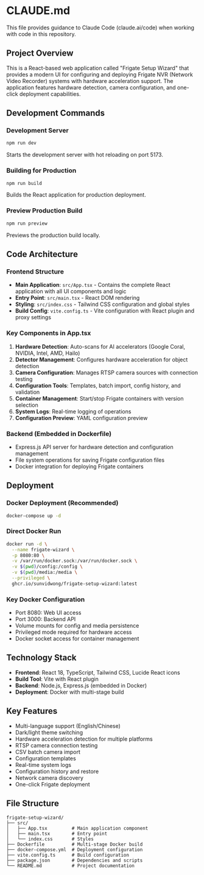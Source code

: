 # CLAUDE.md

This file provides guidance to Claude Code (claude.ai/code) when working with code in this repository.

## Project Overview

This is a React-based web application called "Frigate Setup Wizard" that provides a modern UI for configuring and deploying Frigate NVR (Network Video Recorder) systems with hardware acceleration support. The application features hardware detection, camera configuration, and one-click deployment capabilities.

## Development Commands

### Development Server
```bash
npm run dev
```
Starts the development server with hot reloading on port 5173.

### Building for Production
```bash
npm run build
```
Builds the React application for production deployment.

### Preview Production Build
```bash
npm run preview
```
Previews the production build locally.

## Code Architecture

### Frontend Structure
- **Main Application**: `src/App.tsx` - Contains the complete React application with all UI components and logic
- **Entry Point**: `src/main.tsx` - React DOM rendering
- **Styling**: `src/index.css` - Tailwind CSS configuration and global styles
- **Build Config**: `vite.config.ts` - Vite configuration with React plugin and proxy settings

### Key Components in App.tsx
1. **Hardware Detection**: Auto-scans for AI accelerators (Google Coral, NVIDIA, Intel, AMD, Hailo)
2. **Detector Management**: Configures hardware acceleration for object detection
3. **Camera Configuration**: Manages RTSP camera sources with connection testing
4. **Configuration Tools**: Templates, batch import, config history, and validation
5. **Container Management**: Start/stop Frigate containers with version selection
6. **System Logs**: Real-time logging of operations
7. **Configuration Preview**: YAML configuration preview

### Backend (Embedded in Dockerfile)
- Express.js API server for hardware detection and configuration management
- File system operations for saving Frigate configuration files
- Docker integration for deploying Frigate containers

## Deployment

### Docker Deployment (Recommended)
```bash
docker-compose up -d
```

### Direct Docker Run
```bash
docker run -d \
  --name frigate-wizard \
  -p 8080:80 \
  -v /var/run/docker.sock:/var/run/docker.sock \
  -v $(pwd)/config:/config \
  -v $(pwd)/media:/media \
  --privileged \
  ghcr.io/sunvidwong/frigate-setup-wizard:latest
```

### Key Docker Configuration
- Port 8080: Web UI access
- Port 3000: Backend API
- Volume mounts for config and media persistence
- Privileged mode required for hardware access
- Docker socket access for container management

## Technology Stack
- **Frontend**: React 18, TypeScript, Tailwind CSS, Lucide React icons
- **Build Tool**: Vite with React plugin
- **Backend**: Node.js, Express.js (embedded in Docker)
- **Deployment**: Docker with multi-stage build

## Key Features
- Multi-language support (English/Chinese)
- Dark/light theme switching
- Hardware acceleration detection for multiple platforms
- RTSP camera connection testing
- CSV batch camera import
- Configuration templates
- Real-time system logs
- Configuration history and restore
- Network camera discovery
- One-click Frigate deployment

## File Structure
```
frigate-setup-wizard/
├── src/
│   ├── App.tsx         # Main application component
│   ├── main.tsx        # Entry point
│   └── index.css       # Styles
├── Dockerfile          # Multi-stage Docker build
├── docker-compose.yml  # Deployment configuration
├── vite.config.ts      # Build configuration
├── package.json        # Dependencies and scripts
└── README.md           # Project documentation
```